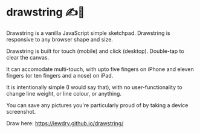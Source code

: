 # drawstring ✍️🧶

Drawstring is a vanilla JavaScript simple sketchpad. Drawstring is responsive to any browser shape and size.

Drawstring is built for touch (mobile) and click (desktop). Double-tap to clear the canvas.

It can accomodate multi-touch, with upto five fingers on iPhone and eleven fingers (or ten fingers and a nose) on iPad.

It is intentionally simple (I would say that), with no user-functionality to change line weight, or line colour, or anything.

You can save any pictures you're particularly proud of by taking a device screenshot.

Draw here: https://lewdry.github.io/drawstring/